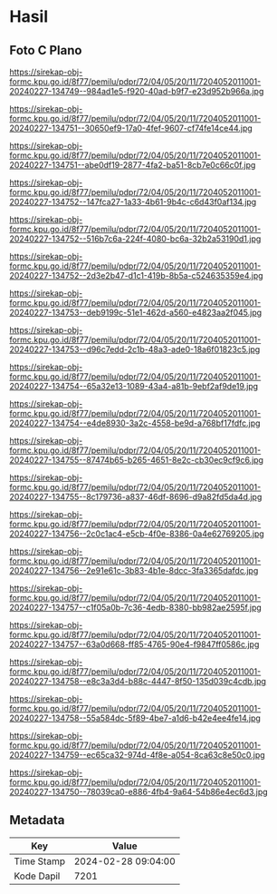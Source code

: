 # Hasil

## Foto C Plano

https://sirekap-obj-formc.kpu.go.id/8f77/pemilu/pdpr/72/04/05/20/11/7204052011001-20240227-134749--984ad1e5-f920-40ad-b9f7-e23d952b966a.jpg

https://sirekap-obj-formc.kpu.go.id/8f77/pemilu/pdpr/72/04/05/20/11/7204052011001-20240227-134751--30650ef9-17a0-4fef-9607-cf74fe14ce44.jpg

https://sirekap-obj-formc.kpu.go.id/8f77/pemilu/pdpr/72/04/05/20/11/7204052011001-20240227-134751--abe0df19-2877-4fa2-ba51-8cb7e0c66c0f.jpg

https://sirekap-obj-formc.kpu.go.id/8f77/pemilu/pdpr/72/04/05/20/11/7204052011001-20240227-134752--147fca27-1a33-4b61-9b4c-c6d43f0af134.jpg

https://sirekap-obj-formc.kpu.go.id/8f77/pemilu/pdpr/72/04/05/20/11/7204052011001-20240227-134752--516b7c6a-224f-4080-bc6a-32b2a53190d1.jpg

https://sirekap-obj-formc.kpu.go.id/8f77/pemilu/pdpr/72/04/05/20/11/7204052011001-20240227-134752--2d3e2b47-d1c1-419b-8b5a-c524635359e4.jpg

https://sirekap-obj-formc.kpu.go.id/8f77/pemilu/pdpr/72/04/05/20/11/7204052011001-20240227-134753--deb9199c-51e1-462d-a560-e4823aa2f045.jpg

https://sirekap-obj-formc.kpu.go.id/8f77/pemilu/pdpr/72/04/05/20/11/7204052011001-20240227-134753--d96c7edd-2c1b-48a3-ade0-18a6f01823c5.jpg

https://sirekap-obj-formc.kpu.go.id/8f77/pemilu/pdpr/72/04/05/20/11/7204052011001-20240227-134754--65a32e13-1089-43a4-a81b-9ebf2af9de19.jpg

https://sirekap-obj-formc.kpu.go.id/8f77/pemilu/pdpr/72/04/05/20/11/7204052011001-20240227-134754--e4de8930-3a2c-4558-be9d-a768bf17fdfc.jpg

https://sirekap-obj-formc.kpu.go.id/8f77/pemilu/pdpr/72/04/05/20/11/7204052011001-20240227-134755--87474b65-b265-4651-8e2c-cb30ec9cf9c6.jpg

https://sirekap-obj-formc.kpu.go.id/8f77/pemilu/pdpr/72/04/05/20/11/7204052011001-20240227-134755--8c179736-a837-46df-8696-d9a82fd5da4d.jpg

https://sirekap-obj-formc.kpu.go.id/8f77/pemilu/pdpr/72/04/05/20/11/7204052011001-20240227-134756--2c0c1ac4-e5cb-4f0e-8386-0a4e62769205.jpg

https://sirekap-obj-formc.kpu.go.id/8f77/pemilu/pdpr/72/04/05/20/11/7204052011001-20240227-134756--2e91e61c-3b83-4b1e-8dcc-3fa3365dafdc.jpg

https://sirekap-obj-formc.kpu.go.id/8f77/pemilu/pdpr/72/04/05/20/11/7204052011001-20240227-134757--c1f05a0b-7c36-4edb-8380-bb982ae2595f.jpg

https://sirekap-obj-formc.kpu.go.id/8f77/pemilu/pdpr/72/04/05/20/11/7204052011001-20240227-134757--63a0d668-ff85-4765-90e4-f9847ff0586c.jpg

https://sirekap-obj-formc.kpu.go.id/8f77/pemilu/pdpr/72/04/05/20/11/7204052011001-20240227-134758--e8c3a3d4-b88c-4447-8f50-135d039c4cdb.jpg

https://sirekap-obj-formc.kpu.go.id/8f77/pemilu/pdpr/72/04/05/20/11/7204052011001-20240227-134758--55a584dc-5f89-4be7-a1d6-b42e4ee4fe14.jpg

https://sirekap-obj-formc.kpu.go.id/8f77/pemilu/pdpr/72/04/05/20/11/7204052011001-20240227-134759--ec65ca32-974d-4f8e-a054-8ca63c8e50c0.jpg

https://sirekap-obj-formc.kpu.go.id/8f77/pemilu/pdpr/72/04/05/20/11/7204052011001-20240227-134750--78039ca0-e886-4fb4-9a64-54b86e4ec6d3.jpg


## Metadata

| Key        | Value               |
| ---------- | ------------------- |
| Time Stamp | 2024-02-28 09:04:00 |
| Kode Dapil | 7201                |



